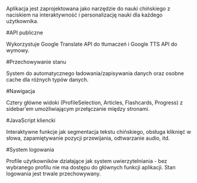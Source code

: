 Aplikacja jest zaprojektowana jako narzędzie do nauki chińskiego z naciskiem na interaktywność i personalizację nauki dla każdego użytkownika.

#API publiczne

Wykorzystuje Google Translate API do tłumaczeń i Google TTS API do wymowy. 

#Przechowywanie stanu

System do automatycznego ładowania/zapisywania danych oraz osobne cache dla różnych typów danych.

#Nawigacja

Cztery główne widoki (ProfileSelection, Articles, Flashcards, Progress) z sidebar'em umożliwiającym przełączanie między stronami.

#JavaScript kliencki

Interaktywne funkcje jak segmentacja tekstu chińskiego, obsługa kliknięć w słowa, zapamiętywanie pozycji przewijania, odtwarzanie audio, itd.

#System logowania

Profile użytkowników działające jak system uwierzytelniania - bez wybranego profilu nie ma dostępu do głównych funkcji aplikacji. Stan logowania jest trwale przechowywany.
